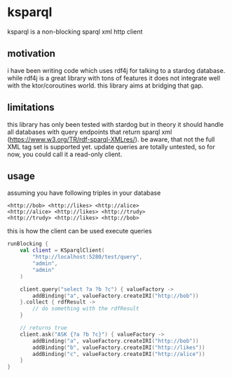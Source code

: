# ksparql

ksparql is a non-blocking sparql xml http client

## motivation

i have been writing code which uses rdf4j for talking to a stardog database. while rdf4j is a great library with tons of
features it does not integrate well with the ktor/coroutines world. this library aims at bridging that gap.

## limitations

this library has only been tested with stardog but in theory it should handle all databases with query endpoints that
return sparql xml (https://www.w3.org/TR/rdf-sparql-XMLres/). be aware, that not the full XML tag set is supported yet.
update queries are totally untested, so for now, you could call it a read-only client.

## usage

assuming you have following triples in your database

```
<http://bob> <http://likes> <http://alice>
<http://alice> <http://likes> <http://trudy>
<http://trudy> <http://likes> <http://bob>
```

this is how the client can be used execute queries

```kotlin
runBlocking {
    val client = KSparqlClient(
        "http://localhost:5280/test/query",
        "admin",
        "admin"
    )

    client.query("select ?a ?b ?c") { valueFactory ->
        addBinding("a", valueFactory.createIRI("http://bob"))
    }.collect { rdfResult ->
        // do something with the rdfResult
    }

    // returns true
    client.ask("ASK {?a ?b ?c}") { valueFactory ->
        addBinding("a", valueFactory.createIRI("http://bob"))
        addBinding("b", valueFactory.createIRI("http://likes"))
        addBinding("c", valueFactory.createIRI("http://alice"))
    }
}
```
